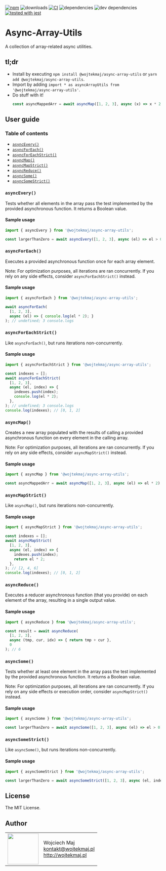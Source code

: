 [![npm](https://img.shields.io/npm/v/@wojtekmaj/async-array-utils.svg)](https://www.npmjs.com/package/@wojtekmaj/async-array-utils) ![downloads](https://img.shields.io/npm/dt/@wojtekmaj/async-array-utils.svg) [![CI](https://github.com/wojtekmaj/async-array-utils/workflows/CI/badge.svg)](https://github.com/wojtekmaj/async-array-utils/actions) ![dependencies](https://img.shields.io/david/wojtekmaj/async-array-utils.svg) ![dev dependencies](https://img.shields.io/david/dev/wojtekmaj/async-array-utils.svg) [![tested with jest](https://img.shields.io/badge/tested_with-jest-99424f.svg)](https://github.com/facebook/jest)

# Async-Array-Utils
A collection of array-related async utilities.

## tl;dr
* Install by executing `npm install @wojtekmaj/async-array-utils` or `yarn add @wojtekmaj/async-array-utils`.
* Import by adding `import * as asyncArrayUtils from '@wojtekmaj/async-array-utils'`.
* Do stuff with it!
    ```js
    const asyncMappedArr = await asyncMap([1, 2, 3], async (x) => x * 2);
    ```

## User guide

### Table of contents

* [`asyncEvery()`](#asyncEvery)
* [`asyncForEach()`](#asyncForEach)
* [`asyncForEachStrict()`](#asyncForEachStrict)
* [`asyncMap()`](#asyncMap)
* [`asyncMapStrict()`](#asyncMapStrict)
* [`asyncReduce()`](#asyncReduce)
* [`asyncSome()`](#asyncSome)
* [`asyncSomeStrict()`](#asyncSomeStrict)

### `asyncEvery()`

Tests whether all elements in the array pass the test implemented by the provided asynchronous function. It returns a Boolean value.

#### Sample usage

```js
import { asyncEvery } from '@wojtekmaj/async-array-utils';

const largerThanZero = await asyncEvery([1, 2, 3], async (el) => el > 0); // true
```

### `asyncForEach()`

Executes a provided asynchronous function once for each array element.

Note: For optimization purposes, all iterations are ran concurrently. If you rely on any side effects, consider `asyncForEachStrict()` instead.

#### Sample usage

```js
import { asyncForEach } from '@wojtekmaj/async-array-utils';

await asyncForEach(
  [1, 2, 3],
  async (el) => { console.log(el * 2); }
); // undefined; 3 console.logs
```

### `asyncForEachStrict()`

Like `asyncForEach()`, but runs iterations non-concurrently.

#### Sample usage

```js
import { asyncForEachStrict } from '@wojtekmaj/async-array-utils';

const indexes = [];
await asyncForEachStrict(
  [1, 2, 3],
  async (el, index) => {
    indexes.push(index);
    console.log(el * 2);
  },
); // undefined; 3 console.logs
console.log(indexes); // [0, 1, 2]
```

### `asyncMap()`

Creates a new array populated with the results of calling a provided asynchronous function on every element in the calling array.

Note: For optimization purposes, all iterations are ran concurrently. If you rely on any side effects, consider `asyncMapStrict()` instead.

#### Sample usage

```js
import { asyncMap } from '@wojtekmaj/async-array-utils';

const asyncMappedArr = await asyncMap([1, 2, 3], async (el) => el * 2); // [2, 4, 6]
```

### `asyncMapStrict()`

Like `asyncMap()`, but runs iterations non-concurrently.

#### Sample usage

```js
import { asyncMapStrict } from '@wojtekmaj/async-array-utils';

const indexes = [];
await asyncMapStrict(
  [1, 2, 3],
  async (el, index) => {
    indexes.push(index);
    return el * 2;
  },
); // [2, 4, 6]
console.log(indexes); // [0, 1, 2]
```

### `asyncReduce()`

Executes a reducer asynchronous function (that you provide) on each element of the array, resulting in a single output value.

#### Sample usage

```js
import { asyncReduce } from '@wojtekmaj/async-array-utils';

const result = await asyncReduce(
  [1, 2, 3],
  async (tmp, cur, idx) => { return tmp + cur },
  0
); // 6
```

### `asyncSome()`

Tests whether at least one element in the array pass the test implemented by the provided asynchronous function. It returns a Boolean value.

Note: For optimization purposes, all iterations are ran concurrently. If you rely on any side effects or execution order, consider `asyncMapStrict()` instead.

#### Sample usage

```js
import { asyncSome } from '@wojtekmaj/async-array-utils';

const largerThanZero = await asyncSome([1, 2, 3], async (el) => el > 0); // true
```

### `asyncSomeStrict()`

Like `asyncSome()`, but runs iterations non-concurrently.

#### Sample usage

```js
import { asyncSomeStrict } from '@wojtekmaj/async-array-utils';

const largerThanZero = await asyncSomeStrict([1, 2, 3], async (el, index) => el > 0); // true
```

## License

The MIT License.

## Author

<table>
  <tr>
    <td>
      <img src="https://github.com/wojtekmaj.png?s=100" width="100">
    </td>
    <td>
      Wojciech Maj<br />
      <a href="mailto:kontakt@wojtekmaj.pl">kontakt@wojtekmaj.pl</a><br />
      <a href="http://wojtekmaj.pl">http://wojtekmaj.pl</a>
    </td>
  </tr>
</table>
